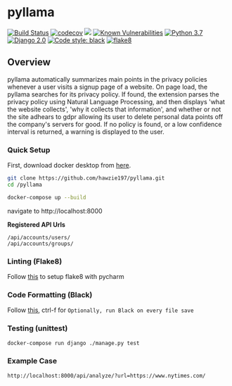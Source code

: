 # pyllama
[![Build Status](https://travis-ci.org/hawzie197/llama-api.svg?branch=master)](https://travis-ci.org/hawzie197/llama-api)
[![codecov](https://codecov.io/gh/hawzie197/pyllama/branch/master/graph/badge.svg)](https://codecov.io/gh/hawzie197/pyllama)
<a href="https://codeclimate.com/github/hawzie197/pyllama/maintainability"><img src="https://api.codeclimate.com/v1/badges/a99a88d28ad37a79dbf6/maintainability" /></a>
[![Known Vulnerabilities](https://snyk.io/test/github/hawzie197/pyllama/badge.svg)](https://snyk.io/test/github/hawzie197/pyllama/)
[![Python 3.7](https://img.shields.io/badge/python-3.7-blue.svg)](https://www.python.org/downloads/release/python-370/)
[![Django 2.0](https://img.shields.io/badge/Django-2.0-blue.svg)](https://docs.djangoproject.com/en/2.1/releases/2.0/)
<a href="https://github.com/psf/black"><img alt="Code style: black" src="https://img.shields.io/badge/code%20style-black-000000.svg"></a>
[![flake8](https://img.shields.io/badge/linter-flake8-lightgrey)](https://img.shields.io/badge/linter-flake8-lightgrey)

## Overview
pyllama automatically summarizes main points in the privacy policies whenever a user visits a signup page of a website. On page load, the pyllama searches for its privacy policy. If found, the extension parses the privacy policy using Natural Language Processing, and then displays 'what the website collects', 'why it collects that information', and whether or not the site adhears to gdpr allowing its user to delete personal data points off the company's servers for good.
If no policy is found, or a low confidence interval is returned, a warning is displayed to the user.


### Quick Setup

First, download docker desktop from [here](https://www.docker.com/products/docker-desktop).
```bash
git clone https://github.com/hawzie197/pyllama.git
cd /pyllama

docker-compose up --build
```
navigate to http://localhost:8000

**Registered API Urls**
```text
/api/accounts/users/
/api/accounts/groups/
```

### Linting (Flake8)
Follow [this](https://gist.github.com/tossmilestone/23139d870841a3d5cba2aea28da1a895) to setup flake8 with pycharm


### Code Formatting (Black)
Follow [this](https://github.com/psf/black), ctrl-f for `Optionally, run Black on every file save`

### Testing (unittest)
```bash
docker-compose run django ./manage.py test
```

### Example Case
```bash
http://localhost:8000/api/analyze/?url=https://www.nytimes.com/
```

